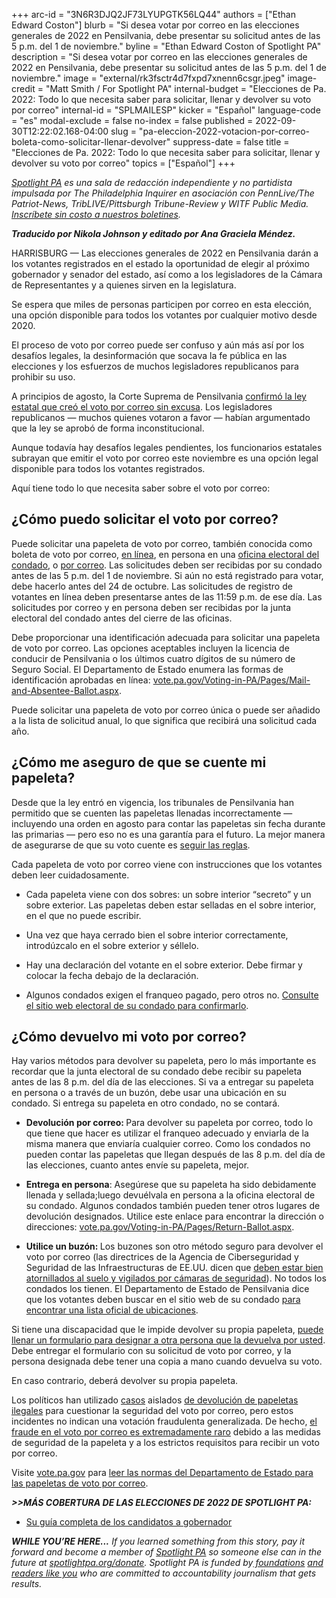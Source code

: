 +++
arc-id = "3N6R3DJQ2JF73LYUPGTK56LQ44"
authors = ["Ethan Edward Coston"]
blurb = "Si desea votar por correo en las elecciones generales de 2022 en Pensilvania, debe presentar su solicitud antes de las 5 p.m. del 1 de noviembre."
byline = "Ethan Edward Coston of Spotlight PA"
description = "Si desea votar por correo en las elecciones generales de 2022 en Pensilvania, debe presentar su solicitud antes de las 5 p.m. del 1 de noviembre."
image = "external/rk3fsctr4d7fxpd7xnenn6csgr.jpeg"
image-credit = "Matt Smith / For Spotlight PA"
internal-budget = "Elecciones de Pa. 2022: Todo lo que necesita saber para solicitar, llenar y devolver su voto por correo"
internal-id = "SPLMAILESP"
kicker = "Español"
language-code = "es"
modal-exclude = false
no-index = false
published = 2022-09-30T12:22:02.168-04:00
slug = "pa-eleccion-2022-votacion-por-correo-boleta-como-solicitar-llenar-devolver"
suppress-date = false
title = "Elecciones de Pa. 2022: Todo lo que necesita saber para solicitar, llenar y devolver su voto por correo"
topics = ["Español"]
+++

<a href="https://www.spotlightpa.org/"><i>Spotlight PA</i></a><i> es una sala de redacción independiente y no partidista impulsada por The Philadelphia Inquirer en asociación con PennLive/The Patriot-News, TribLIVE/Pittsburgh Tribune-Review y WITF Public Media. </i><a href="https://www.spotlightpa.org/newsletters"><i>Inscríbete sin costo a nuestros boletines</i></a><i>.</i>

<i><b>Traducido por Nikola Johnson y editado por Ana Graciela Méndez.</b></i>

HARRISBURG — Las elecciones generales de 2022 en Pensilvania darán a los votantes registrados en el estado la oportunidad de elegir al próximo gobernador y senador del estado, así como a los legisladores de la Cámara de Representantes y a quienes sirven en la legislatura.

Se espera que miles de personas participen por correo en esta elección, una opción disponible para todos los votantes por cualquier motivo desde 2020.

El proceso de voto por correo puede ser confuso y aún más así por los desafíos legales, la desinformación que socava la fe pública en las elecciones y los esfuerzos de muchos legisladores republicanos para prohibir su uso.

A principios de agosto, la Corte Suprema de Pensilvania <a href="https://www.spotlightpa.org/news/2022/08/pa-mail-voting-law-uphelp-state-supreme-court/">confirmó la ley estatal que creó el voto por correo sin excusa</a>. Los legisladores republicanos — muchos quienes votaron a favor — habían argumentado que la ley se aprobó de forma inconstitucional.

Aunque todavía hay desafíos legales pendientes, los funcionarios estatales subrayan que emitir el voto por correo este noviembre es una opción legal disponible para todos los votantes registrados.

Aquí tiene todo lo que necesita saber sobre el voto por correo:

## ¿Cómo puedo solicitar el voto por correo?

Puede solicitar una papeleta de voto por correo, también conocida como boleta de voto por correo, <a href="https://www.pavoterservices.pa.gov/OnlineAbsenteeApplication/#/OnlineAbsenteeBegin">en línea</a>, en persona en una <a href="https://www.vote.pa.gov/Resources/Pages/Contact-Your-Election-Officials.aspx">oficina electoral del condado</a>, o <a href="https://paebrprod.powerappsportals.us/EBR/DOS/VotesPA-Paper-Application/">por correo</a>. Las solicitudes deben ser recibidas por su condado antes de las 5 p.m. del 1 de noviembre. Si aún no está registrado para votar, debe hacerlo antes del 24 de octubre. Las solicitudes de registro de votantes en línea deben presentarse antes de las 11:59 p.m. de ese día. Las solicitudes por correo y en persona deben ser recibidas por la junta electoral del condado antes del cierre de las oficinas.

Debe proporcionar una identificación adecuada para solicitar una papeleta de voto por correo. Las opciones aceptables incluyen la licencia de conducir de Pensilvania o los últimos cuatro dígitos de su número de Seguro Social. El Departamento de Estado enumera las formas de identificación aprobadas en línea: <a href="https://www.vote.pa.gov/Voting-in-PA/Pages/Mail-and-Absentee-Ballot.aspx">vote.pa.gov/Voting-in-PA/Pages/Mail-and-Absentee-Ballot.aspx</a>.

Puede solicitar una papeleta de voto por correo única o puede ser añadido a la lista de solicitud anual, lo que significa que recibirá una solicitud cada año.

## ¿Cómo me aseguro de que se cuente mi papeleta?

Desde que la ley entró en vigencia, los tribunales de Pensilvania han permitido que se cuenten las papeletas llenadas incorrectamente — incluyendo una orden en agosto para contar las papeletas sin fecha durante las primarias — pero eso no es una garantía para el futuro. La mejor manera de asegurarse de que su voto cuente es <a href="https://www.vote.pa.gov/Voting-in-PA/Pages/Mail-and-Absentee-Ballot.aspx">seguir las reglas</a>.

Cada papeleta de voto por correo viene con instrucciones que los votantes deben leer cuidadosamente.

- Cada papeleta viene con dos sobres: un sobre interior “secreto” y un sobre exterior. Las papeletas deben estar selladas en el sobre interior, en el que no puede escribir.

- Una vez que haya cerrado bien el sobre interior correctamente, introdúzcalo en el sobre exterior y séllelo.

- Hay una declaración del votante en el sobre exterior. Debe firmar y colocar la fecha debajo de la declaración.

- Algunos condados exigen el franqueo pagado, pero otros no. <a href="https://www.vote.pa.gov/Resources/Pages/Contact-Your-Election-Officials.aspx">Consulte el sitio web electoral de su condado para confirmarlo</a>.

## ¿Cómo devuelvo mi voto por correo?

Hay varios métodos para devolver su papeleta, pero lo más importante es recordar que la junta electoral de su condado debe recibir su papeleta antes de las 8 p.m. del día de las elecciones. Si va a entregar su papeleta en persona o a través de un buzón, debe usar una ubicación en su condado. Si entrega su papeleta en otro condado, no se contará.

- <b>Devolución por correo: </b>Para devolver su papeleta por correo, todo lo que tiene que hacer es utilizar el franqueo adecuado y enviarla de la misma manera que enviaría cualquier correo. Como los condados no pueden contar las papeletas que llegan después de las 8 p.m. del día de las elecciones, cuanto antes envíe su papeleta, mejor.

- <b>Entrega en persona</b>: Asegúrese que su papeleta ha sido debidamente llenada y sellada;luego devuélvala en persona a la oficina electoral de su condado. Algunos condados también pueden tener otros lugares de devolución designados. Utilice este enlace para encontrar la dirección o direcciones: <a href="https://www.vote.pa.gov/Voting-in-PA/Pages/Return-Ballot.aspx">vote.pa.gov/Voting-in-PA/Pages/Return-Ballot.aspx</a>.

- <b>Utilice un buzón: </b>Los buzones son otro método seguro para devolver el voto por correo (las directrices de la Agencia de Ciberseguridad y Seguridad de las Infraestructuras de EE.UU. dicen que <a href="https://www.eac.gov/sites/default/files/electionofficials/vbm/Ballot_Drop_Box.pdf">deben estar bien atornillados al suelo y vigilados por cámaras de seguridad</a>). No todos los condados los tienen. El Departamento de Estado de Pensilvania dice que los votantes deben buscar en el sitio web de su condado <a href="https://www.vote.pa.gov/Resources/Pages/Contact-Your-Election-Officials.aspx">para encontrar una lista oficial de ubicaciones</a>.

Si tiene una discapacidad que le impide devolver su propia papeleta, <a href="https://www.vote.pa.gov/Voting-in-PA/Pages/Accessible-Voting.aspx">puede llenar un formulario para designar a otra persona que la devuelva por usted</a>. Debe entregar el formulario con su solicitud de voto por correo, y la persona designada debe tener una copia a mano cuando devuelva su voto.

En caso contrario, deberá devolver su propia papeleta.

Los políticos han utilizado <a href="https://www.mcall.com/news/pennsylvania/mc-nws-pa-lehigh-ballot-drop-box-investigation-20220404-wk4ug6j25fgtffuhiwrxnai2ne-story.html">casos</a> aislados <a href="https://www.mcall.com/news/pennsylvania/mc-nws-pa-lehigh-ballot-drop-box-investigation-20220404-wk4ug6j25fgtffuhiwrxnai2ne-story.html">de devolución de papeletas ilegales</a> para cuestionar la seguridad del voto por correo, pero estos incidentes no indican una votación fraudulenta generalizada. De hecho, <a href="https://www.cisa.gov/rumorcontrol">el fraude en el voto por correo es extremadamente raro</a> debido a las medidas de seguridad de la papeleta y a los estrictos requisitos para recibir un voto por correo.

Visite <a href="https://www.vote.pa.gov/">vote.pa.gov</a> para <a href="https://www.vote.pa.gov/Voting-in-PA/Pages/Mail-and-Absentee-Ballot.aspx">leer las normas del Departamento de Estado para las papeletas de voto por correo</a>.

<i><b>&gt;&gt;MÁS COBERTURA DE LAS ELECCIONES DE 2022 DE SPOTLIGHT PA:</b></i>

- <a href="https://www.spotlightpa.org/news/2022/09/pa-elecci%C3%B3n-2022-mastriano-shapiro-gobernador-candidatura-completa-gu%C3%ADa/" target="_blank">Su guía completa de los candidatos a gobernador</a>

<i><b>WHILE YOU’RE HERE...</b></i><i> If you learned something from this story, pay it forward and become a member of </i><a href="https://www.spotlightpa.org/"><i>Spotlight PA</i></a><i> so someone else can in the future at </i><a href="https://www.spotlightpa.org/donate"><i>spotlightpa.org/donate</i></a><i>. Spotlight PA is funded by</i><a href="https://www.spotlightpa.org/support"><i> foundations</i></a><i> </i><a href="https://www.spotlightpa.org/support"><i>and readers like you</i></a><i> who are committed to accountability journalism that gets results.</i>
